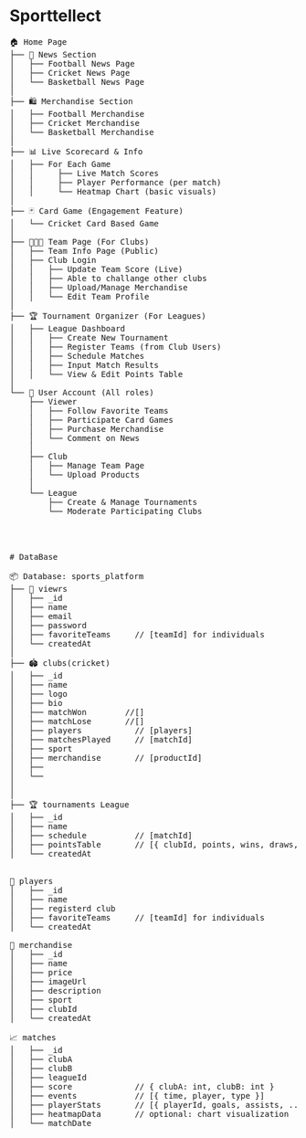 # Sporttellect
<pre>
🏠 Home Page
├── 📰 News Section
│   ├── Football News Page
│   ├── Cricket News Page
│   └── Basketball News Page
│
├── 🛍 Merchandise Section
│   ├── Football Merchandise
│   ├── Cricket Merchandise
│   └── Basketball Merchandise
│
├── 📊 Live Scorecard & Info
│   ├── For Each Game
│   │     ├── Live Match Scores
│   │     ├── Player Performance (per match)
│   │     └── Heatmap Chart (basic visuals)
│
├── 🃏 Card Game (Engagement Feature)
│   └── Cricket Card Based Game
│
├── 🧑‍🤝‍🧑 Team Page (For Clubs)
│   ├── Team Info Page (Public)
│   ├── Club Login
│   │   ├── Update Team Score (Live)
│   │   ├── Able to challange other clubs
│   │   ├── Upload/Manage Merchandise
│   │   └── Edit Team Profile
│
├── 🏆 Tournament Organizer (For Leagues)
│   ├── League Dashboard
│   │   ├── Create New Tournament
│   │   ├── Register Teams (from Club Users)
│   │   ├── Schedule Matches
│   │   ├── Input Match Results
│   │   └── View & Edit Points Table
│
└── 👤 User Account (All roles)
    ├── Viewer
    │   ├── Follow Favorite Teams
    │   ├── Participate Card Games
    │   ├── Purchase Merchandise
    │   └── Comment on News
    │
    ├── Club
    │   ├── Manage Team Page
    │   └── Upload Products
    │
    └── League
        ├── Create & Manage Tournaments
        └── Moderate Participating Clubs




# DataBase

📦 Database: sports_platform
├── 👤 viewrs
│   ├── _id
│   ├── name
│   ├── email
│   ├── password
│   ├── favoriteTeams     // [teamId] for individuals
│   └── createdAt
│
├── 🏟 clubs(cricket)
│   ├── _id
│   ├── name
│   ├── logo
│   ├── bio
│   ├── matchWon        //[]
│   ├── matchLose       //[]
│   ├── players           // [players]
│   ├── matchesPlayed     // [matchId]
│   ├── sport    
│   ├── merchandise       // [productId]
│   ├── 
│   └── 
│ 
│
├── 🏆 tournaments League
│   ├── _id
│   ├── name
│   ├── schedule          // [matchId]
│   ├── pointsTable       // [{ clubId, points, wins, draws, losses }]
│   └── createdAt


👤 players
│   ├── _id
│   ├── name
│   ├── registerd club
│   ├── favoriteTeams     // [teamId] for individuals
│   └── createdAt

🛒 merchandise
│   ├── _id
│   ├── name
│   ├── price
│   ├── imageUrl
│   ├── description
│   ├── sport
│   ├── clubId
│   └── createdAt

📈 matches
│   ├── _id
│   ├── clubA
│   ├── clubB
│   ├── leagueId
│   ├── score             // { clubA: int, clubB: int }
│   ├── events            // [{ time, player, type }]
│   ├── playerStats       // [{ playerId, goals, assists, ... }]
│   ├── heatmapData       // optional: chart visualization
│   └── matchDate

    </pre>

